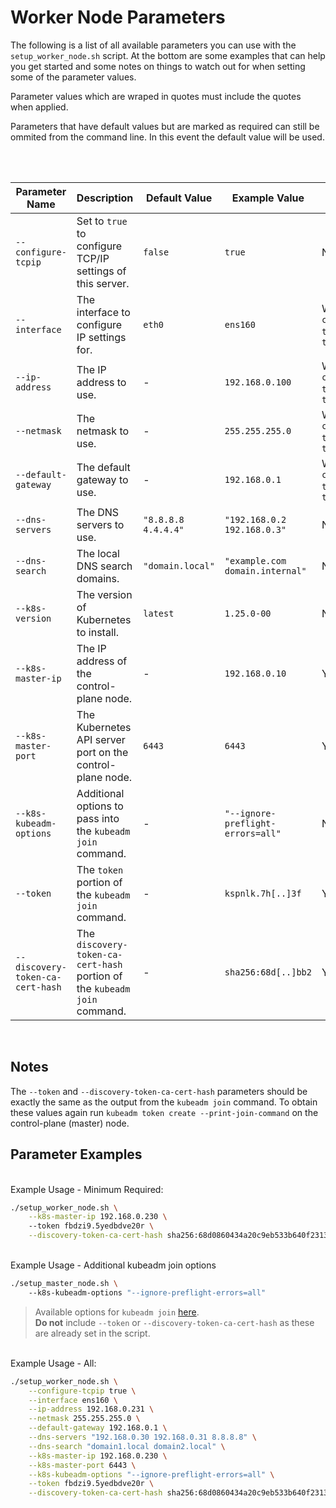 # Worker Node Parameters
The following is a list of all available parameters you can use with the `setup_worker_node.sh` script. At the bottom are some examples that can help you get started and some notes on things to watch out for when setting some of the parameter values. 

Parameter values which are wraped in quotes must include the quotes when applied.

Parameters that have default values but are marked as required can still be ommited from the command line. In this event the default value will be used.

<br>
<br>

|Parameter Name|Description|Default Value|Example Value|Required|
|--- |--- |--- |--- |--- |
|`--configure-tcpip`|Set to `true` to configure TCP/IP settings of this server.|`false`|`true`|No|
|`--interface`|The interface to configure IP settings for.|`eth0`|`ens160`|When `--configure-tcpip` is `true`|
|`--ip-address`|The IP address to use.|-|`192.168.0.100`|When `--configure-tcpip` is `true`|
|`--netmask`|The netmask to use.|-|`255.255.255.0`|When `--configure-tcpip` is `true`|
|`--default-gateway`|The default gateway to use.|-|`192.168.0.1`|When `--configure-tcpip` is `true`|
|`--dns-servers`|The DNS servers to use.|`"8.8.8.8 4.4.4.4"`|`"192.168.0.2 192.168.0.3"`|No|
|`--dns-search`|The local DNS search domains.|`"domain.local"`|`"example.com domain.internal"`|No|
|`--k8s-version`|The version of Kubernetes to install.|`latest`|`1.25.0-00`|No|
|`--k8s-master-ip`|The IP address of the control-plane node.|-|`192.168.0.10`|Yes|
|`--k8s-master-port`|The Kubernetes API server port on the control-plane node.|`6443`|`6443`|Yes|
|`--k8s-kubeadm-options`|Additional options to pass into the `kubeadm join` command.|-|`"--ignore-preflight-errors=all"`|No|
|`--token`|The `token` portion of the `kubeadm join` command.|-|`kspnlk.7h[..]3f`|Yes|
|`--discovery-token-ca-cert-hash`|The `discovery-token-ca-cert-hash` portion of the `kubeadm join` command.|-|`sha256:68d[..]bb2`|Yes|

<br>

## Notes

The `--token` and `--discovery-token-ca-cert-hash` parameters should be exactly the same as the output from the `kubeadm join` command. To obtain these values again run `kubeadm token create --print-join-command` on the control-plane (master) node.

## Parameter Examples

<br>
Example Usage - Minimum Required:

```bash
./setup_worker_node.sh \
    --k8s-master-ip 192.168.0.230 \    
    --token fbdzi9.5yedbdve20r \
    --discovery-token-ca-cert-hash sha256:68d0860434a20c9eb533b640f23134c0fdacc4b929e97c8f8e537f9b4befabb2 
```

<br>
Example Usage - Additional kubeadm join options

```bash
./setup_master_node.sh \  
    --k8s-kubeadm-options "--ignore-preflight-errors=all" 
```
> Available options for `kubeadm join` [here](https://kubernetes.io/docs/reference/setup-tools/kubeadm/kubeadm-join/). <br> **Do not** include `--token` or `--discovery-token-ca-cert-hash` as these are already set in the script.

<br>
Example Usage - All:

```bash
./setup_worker_node.sh \
    --configure-tcpip true \
    --interface ens160 \
    --ip-address 192.168.0.231 \
    --netmask 255.255.255.0 \
    --default-gateway 192.168.0.1 \
    --dns-servers "192.168.0.30 192.168.0.31 8.8.8.8" \
    --dns-search "domain1.local domain2.local" \
    --k8s-master-ip 192.168.0.230 \
    --k8s-master-port 6443 \
    --k8s-kubeadm-options "--ignore-preflight-errors=all" \
    --token fbdzi9.5yedbdve20r \
    --discovery-token-ca-cert-hash sha256:68d0860434a20c9eb533b640f23134c0fdacc4b929e97c8f8e537f9b4befabb2 
```